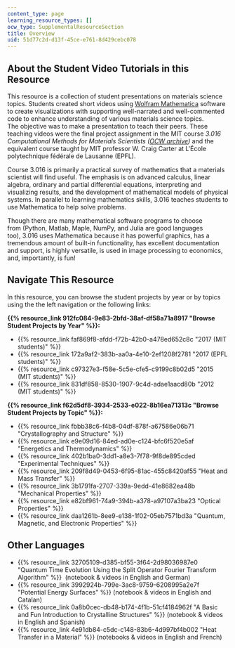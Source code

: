 ```yaml
---
content_type: page
learning_resource_types: []
ocw_type: SupplementalResourceSection
title: Overview
uid: 51d77c2d-d13f-45ce-e761-8d429cebc078
---
```


About the Student Video Tutorials in this Resource
--------------------------------------------------

This resource is a collection of student presentations on materials science topics. Students created short videos using [Wolfram Mathematica](https://www.wolfram.com/mathematica/) software to create visualizations with supporting well-narrated and well-commented code to enhance understanding of various materials science topics. The objective was to make a presentation to teach their peers. These teaching videos were the final project assignment in the MIT course _3.016 Computational Methods for Materials Scientists ([OCW archive](/courses/3-016-mathematics-for-materials-scientists-and-engineers-fall-2005))_ and the equivalent course taught by MIT professor W. Craig Carter at L'École polytechnique fédérale de Lausanne (EPFL).

Course 3.016 is primarily a practical survey of mathematics that a materials scientist will find useful. The emphasis is on advanced calculus, linear algebra, ordinary and partial differential equations, interpreting and visualizing results, and the development of mathematical models of physical systems. In parallel to learning mathematics skills, 3.016 teaches students to use Mathematica to help solve problems.

Though there are many mathematical software programs to choose from (Python, Matlab, Maple, NumPy, and Julia are good languages too), 3.016 uses Mathematica because it has powerful graphics, has a tremendous amount of built-in functionality, has excellent documentation and support, is highly versatile, is used in image processing to economics, and, importantly, is fun!

Navigate This Resource
----------------------

In this resource, you can browse the student projects by year or by topics using the the left navigation or the following links:

**{{% resource_link 912fc084-9e83-2bfd-38af-df58a71a8917 "Browse Student Projects by Year" %}}:**

*   {{% resource_link faf869f8-afdd-f72b-42b0-a478ed652c8c "2017 (MIT students)" %}}
*   {{% resource_link 172a9af2-383b-aa0a-4e10-2ef1208f2781 "2017 (EPFL students)" %}}
*   {{% resource_link c97327e3-f58e-5c5e-cfe5-c9199c8b02d5 "2015 (MIT students)" %}}
*   {{% resource_link 831df858-8530-1907-9c4d-adae1aacd80b "2012 (MIT students)" %}}

**{{% resource_link f62d5df8-3934-2533-e022-8b16ea71313c "Browse Student Projects by Topic" %}}:**

*   {{% resource_link fbbb38c6-f4b8-04df-878f-a67586e06b71 "Crystallography and Structure" %}}
*   {{% resource_link e9e09d16-84ed-ad0e-c124-bfc6f520e5af "Energetics and Thermodynamics" %}}
*   {{% resource_link 402b1ba0-3dd1-a8e3-7f78-9f8de895cded "Experimental Techniques" %}}
*   {{% resource_link 209f8d49-0453-6f95-81ac-455c8420af55 "Heat and Mass Transfer" %}}
*   {{% resource_link 3b1791fa-2707-339a-9edd-41e8682ea48b "Mechanical Properties" %}}
*   {{% resource_link e82bf961-74a9-394b-a378-a97107a3ba23 "Optical Properties" %}}
*   {{% resource_link daa1261b-8ee9-e138-1f02-05eb7571bd3a "Quantum, Magnetic, and Electronic Properties" %}}

Other Languages
---------------

*   {{% resource_link 32705109-d385-bf55-3f64-2d98036987e0 "Quantum Time Evolution Using the Split Operator Fourier Transform Algorithm" %}}  (notebook & videos in English and German)
*   {{% resource_link 3992924b-799e-3ac8-9759-6208995a2e7f "Potential Energy Surfaces" %}}﻿ (notebook & videos in English and Catalan)
*   {{% resource_link 0a8b0cec-db48-b174-4f1b-51cf4184962f "A Basic and Fun Introduction to Crystalline Structures" %}}﻿ (notebook & videos in English and Spanish)
*   {{% resource_link 4e91db84-c5dc-c148-83b6-4d997bf4b002 "Heat Transfer in a Material" %}}﻿ (notebooks & videos in English and French)